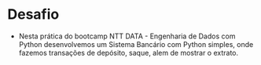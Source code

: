 # Desafio

- Nesta prática do bootcamp NTT DATA - Engenharia de Dados com Python desenvolvemos um Sistema Bancário com Python simples, onde fazemos transações de depósito, saque, alem de mostrar o extrato. 
